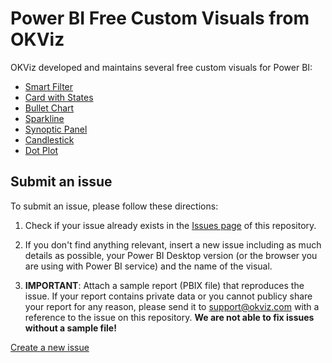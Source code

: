 # Power BI Free Custom Visuals from OKViz

OKViz developed and maintains several free custom visuals for Power BI:
- [Smart Filter](https://okviz.com/smart-filter/)
- [Card with States](https://okviz.com/card-with-states/)
- [Bullet Chart](https://okviz.com/bullet-chart/)
- [Sparkline](https://okviz.com/sparkline/)
- [Synoptic Panel](https://okviz.com/synoptic-panel/)
- [Candlestick](https://okviz.com/candlestick/)
- [Dot Plot](https://okviz.com/dot-plot/)

## Submit an issue
To submit an issue, please follow these directions:

1. Check if your issue already exists in the [Issues page](/../../issues) of this repository.

2. If you don't find anything relevant, insert a new issue including as much details as possible, your Power BI Desktop version (or the browser you are using with Power BI service) and the name of the visual.

3. **IMPORTANT**: Attach a sample report (PBIX file) that reproduces the issue. If your report contains private data or you cannot publicy share your report for any reason, please send it to [support@okviz.com](mailto:support@okviz.com?subject=Issue%20#) with a reference to the issue on this repository. **We are not able to fix issues without a sample file!**

[Create a new issue](../../issues/new)

